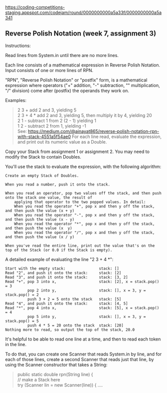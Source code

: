 https://coding-competitions-staging.appspot.com/codejam/round/0000000000a5a33f/0000000000a5a341 <br>
<h2> Reverse Polish Notation (week 7, assignment 3) </h2>
Instructions:

Read lines from System.in until there are no more lines.

Each line consists of a mathematical expression in Reverse Polish Notation. Input consists of one or more lines of RPN.

"RPN", "Reverse Polish Notation" or "postfix" form, is a mathematical expression where operators ("+" addition, "-" subtraction, "" multiplication, "/" division) come after (postfix) the operands they work on.

Examples:

>2 3 +               add 2 and 3, yielding 5 <br>
>2 3 + 4 *           add 2 and 3, yielding 5, then multiply it by 4, yielding 20 <br>
>2 1 -               subtract 1 from 2 (2 - 1) yielding 1 <br>
>1 2 -               subtract 2 from 1, yielding -1 <br>
See: https://medium.com/@ainayat865/reverse-polish-notation-rpn-with-stack-4551a5f54ae0
For each line read, evaluate the expression, and print out its numeric value as a Double.

Copy your Stack from assignment 1 or assignment 2. You may need to modify the Stack to contain Doubles.

You'll use the stack to evaluate the expression, with the following algorithm:

    Create an empty Stack of Doubles.

    When you read a number, push it onto the stack.

    When you read an operator, pop two values off the stack, and then push onto the stack one value, the result of
        applying that operator to the two popped values. In detail:
        When you read the operator "+", pop x and then y off the stack, and then push the value (x + y)
        When you read the operator "-", pop x and then y off the stack, and then push the value (x - y)
        When you read the operator "*", pop x and then y off the stack, and then push the value (x  y)
        When you read the operator "/", pop x and then y off the stack, and then push the value (x / y)

    When you've read the entire line, print out the value that's on the top of the Stack (or 0.0 if the Stack is empty).
A detailed example of evaluating the line "2 3 + 4 *":

    Start with the empty stack:               stack: []
    Read "2", and push it onto the stack:     stack: [2]
    Read "3", and push it onto the stack:     stack: [3, 2]
    Read "+", pop 3 into x,                   stack: [2], x = stack.pop() = 3
              pop 2 into y,                   stack: [], x = 3, y = stack.pop() = 2
              push 3 + 2 = 5 onto the stack   stack: [5]
    Read "4", and push it onto the stack:     stack: [4, 5]
    Read "*", pop 4 into x,                   stack: [5], x = stack.pop() = 4
              pop 5 into y,                   stack: [], x = 3, y = stack.pop() = 5
              push 4 * 5 = 20 onto the stack  stack: [20]
    Nothing more to read, so output the top of the stack, 20.0
It's helpful to be able to read one line at a time, and then to read each token in the line.

To do that, you can create one Scanner that reads System.in by line, and for each of those lines, create a second Scanner that reads just that line, by using the Scanner constructor that takes a String:

> public static double rpn(String line) { <br>
> // make a Stack here <br>
> try (Scanner lin = new Scanner(line)) { .... <br>
